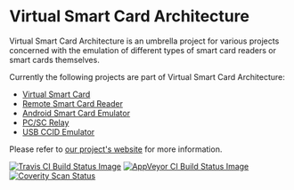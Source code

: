 # Virtual Smart Card Architecture

Virtual Smart Card Architecture is an umbrella project for various
projects concerned with the emulation of different types of smart card readers
or smart cards themselves.

Currently the following projects are part of Virtual Smart Card Architecture: 

- [Virtual Smart Card](http://frankmorgner.github.io/vsmartcard/virtualsmartcard/README.html)
- [Remote Smart Card Reader](http://frankmorgner.github.io/vsmartcard/remote-reader/README.html)
- [Android Smart Card Emulator](http://frankmorgner.github.io/vsmartcard/ACardEmulator/README.html)
- [PC/SC Relay](http://frankmorgner.github.io/vsmartcard/pcsc-relay/README.html)
- [USB CCID Emulator](http://frankmorgner.github.io/vsmartcard/ccid/README.html)

Please refer to [our project's website](http://frankmorgner.github.io/vsmartcard) for more information.

[![Travis CI Build Status Image](https://img.shields.io/travis/frankmorgner/vsmartcard/master.svg?label=Travis%20CI%20build)](https://travis-ci.org/frankmorgner/vsmartcard) [![AppVeyor CI Build Status Image](https://img.shields.io/appveyor/ci/frankmorgner/vsmartcard/master.svg?label=AppVeyor%20build)](https://ci.appveyor.com/project/frankmorgner/vsmartcard) [![Coverity Scan Status](https://img.shields.io/coverity/scan/3987.svg?label=Coverity%20scan)](https://scan.coverity.com/projects/3987)

